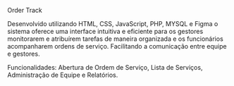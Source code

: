 Order Track

Desenvolvido utilizando HTML, CSS, JavaScript, PHP, MYSQL e Figma o sistema oferece uma interface intuitiva e eficiente para os gestores monitorarem e atribuírem tarefas de maneira organizada e os funcionários acompanharem ordens de serviço. Facilitando a comunicação entre equipe e gestores.

Funcionalidades: Abertura de Ordem de Serviço, Lista de Serviços, Administração de Equipe e Relatórios.
